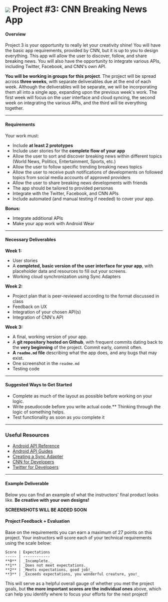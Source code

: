 # ![](https://ga-dash.s3.amazonaws.com/production/assets/logo-9f88ae6c9c3871690e33280fcf557f33.png) Project #3: CNN Breaking News App

#### Overview

Project 3 is your opportunity to really let your creativity shine! You will have the basic app requirements, provided by CNN, but it is up to you to design everything. This app will allow the user to discover, follow, and share breaking news. You will also have the opportunity to integrate various APIs, including Twitter, Facebook, and CNN's own API.

**You will be working in groups for this project**. The project will be spread across **three weeks**, with separate deliverables due at the end of each week. Although the deliverables will be separate, we will be incorporating them all into a single app, expanding upon the previous week's work. The first week will focus on the user interface and cloud syncing, the second week on integrating the various APIs, and the third will tie everything together.

---

#### Requirements

Your work must:

- Include **at least 2 prototypes**
- Include user stories for the **complete flow of your app**
- Allow the user to sort and discover breaking news within different topics (World News, Politics, Entertainment, Sports, etc.)
- Allow the user to follow specific trending breaking news topics
- Allow the user to receive push notifications of developments on followed topics from social media accounts of approved providers
- Allow the user to share breaking news developments with friends
- The app should be tailored to provided personas
- Integrate with the Twitter, Facebook, and CNN APIs
- Include automated (and manual testing if needed) to cover your app.


**Bonus:**

- Integrate additional APIs
- Make your app work with Android Wear

---

#### Necessary Deliverables

**Week 1:**

- User stories
- A **completed, basic version of the user interface for your app**, with placeholder data and resources to fill out your screens.
- Working cloud synchronization using Sync Adapters

**Week 2:**

- Project plan that is peer-reviewed according to the format discussed in class
- Feedback on UX
- Integration of your chosen API(s)
- Integration of CNN's API

**Week 3:**

- A final, working version of your app.
- A **git repository hosted on Github**, with frequent commits dating back to the **very beginning** of the project. Commit early, commit often.
- **A ``readme.md`` file** describing what the app does, and any bugs that may exist.
- One screenshot in the ``readme.md``
- Testing code

---

#### Suggested Ways to Get Started

- Complete as much of the layout as possible before working on your logic.
- Write pseudocode before you write actual code.** Thinking through the logic of something helps.
- Test functionality as soon as you complete it   

---

### Useful Resources

- [Android API Reference](http://developer.android.com/reference/packages.html)
- [Android API Guides](http://developer.android.com/guide/index.html)
- [Creating a Sync Adapter](http://developer.android.com/training/sync-adapters/creating-sync-adapter.html)
- [CNN for Developers](https://developer.cnn.com/)
- [Twitter for Developers](https://dev.twitter.com/)

---

#### Example Deliverable

Below you can find an example of what the instructors' final product looks like. **Be creative with your own designs!**

**SCREENSHOTS WILL BE ADDED SOON**

#### Project Feedback + Evaluation


Base on the requirements you can earn a maximum of 27 points on this project. Your instructors will score each of your technical requirements using the scale below:

    Score | Expectations
    ----- | ------------
    **0** | _Incomplete._
    **1** | _Does not meet expectations._
    **2** | _Meets expectations, good job!_
    **3** | _Exceeds expectations, you wonderful creature, you!_

 This will serve as a helpful overall gauge of whether you met the project goals, but __the more important scores are the individual ones__ above, which can help you identify where to focus your efforts for the next project!
